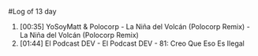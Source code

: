 #Log of 13 day

1. [00:35] YoSoyMatt & Polocorp - La Niña del Volcán (Polocorp Remix) - La Niña del Volcán (Polocorp Remix)
1. [01:44] El Podcast DEV - El Podcast DEV - 81: Creo Que Eso Es Ilegal
